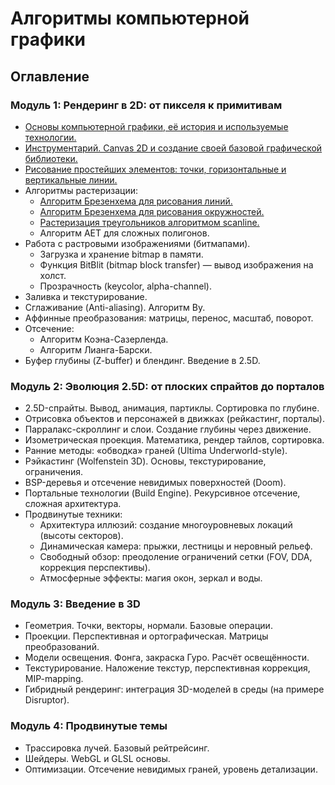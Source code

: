 <!--- file: README.md --->

# Алгоритмы компьютерной графики

## Оглавление

### Модуль 1: Рендеринг в 2D: от пикселя к примитивам

* [Основы компьютерной графики, её история и используемые технологии.](01_the_basics.md)
* [Инструментарий. Canvas 2D и создание своей базовой графической библиотеки.](02_canvas_2d.md)
* [Рисование простейших элементов: точки, горизонтальные и вертикальные линии.](03_points_and_lines.md)
* Алгоритмы растеризации:
  * [Алгоритм Брезенхема для рисования линий.](04_bresenham_lines.md)
  * [Алгоритм Брезенхема для рисования окружностей.](05_bresenham_circles.md)
  * [Растеризация треугольников алгоритмом scanline.](06_triangle_rasterization.md)
  * Алгоритм AET для сложных полигонов.
* Работа с растровыми изображениями (битмапами).
  * Загрузка и хранение bitmap в памяти.
  * Функция BitBlit (bitmap block transfer) — вывод изображения на холст.
  * Прозрачность (keycolor, alpha-channel).
* Заливка и текстурирование.
* Сглаживание (Anti-aliasing). Алгоритм Ву.
* Аффинные преобразования: матрицы, перенос, масштаб, поворот.
* Отсечение:
  * Алгоритм Коэна-Сазерленда.
  * Алгоритм Лианга-Барски.
* Буфер глубины (Z-buffer) и блендинг. Введение в 2.5D.

### Модуль 2: Эволюция 2.5D: от плоских спрайтов до порталов

* 2.5D-спрайты. Вывод, анимация, партиклы. Сортировка по глубине.
* Отрисовка объектов и персонажей в движках (рейкастинг, порталы).
* Парралакс-скроллинг и слои. Создание глубины через движение.
* Изометрическая проекция. Математика, рендер тайлов, сортировка.
* Ранние методы: «обводка» граней (Ultima Underworld-style).
* Рэйкастинг (Wolfenstein 3D). Основы, текстурирование, ограничения.
* BSP-деревья и отсечение невидимых поверхностей (Doom).
* Портальные технологии (Build Engine). Рекурсивное отсечение, сложная архитектура.
* Продвинутые техники:
  * Архитектура иллюзий: создание многоуровневых локаций (высоты секторов).
  * Динамическая камера: прыжки, лестницы и неровный рельеф.
  * Свободный обзор: преодоление ограничений сетки (FOV, DDA, коррекция перспективы).
  * Атмосферные эффекты: магия окон, зеркал и воды.

### Модуль 3: Введение в 3D

* Геометрия. Точки, векторы, нормали. Базовые операции.
* Проекции. Перспективная и ортографическая. Матрицы преобразований.
* Модели освещения. Фонга, закраска Гуро. Расчёт освещённости.
* Текстурирование. Наложение текстур, перспективная коррекция, MIP-mapping.
* Гибридный рендеринг: интеграция 3D-моделей в среды (на примере Disruptor).

### Модуль 4: Продвинутые темы

* Трассировка лучей. Базовый рейтрейсинг.
* Шейдеры. WebGL и GLSL основы.
* Оптимизации. Отсечение невидимых граней, уровень детализации.
